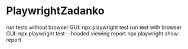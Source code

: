 # PlaywrightZadanko


run tests without browser GUI:
npx playwright test
run test with browser GUI:
npx playwright test --headed
viewing report
npx playwright show-report
